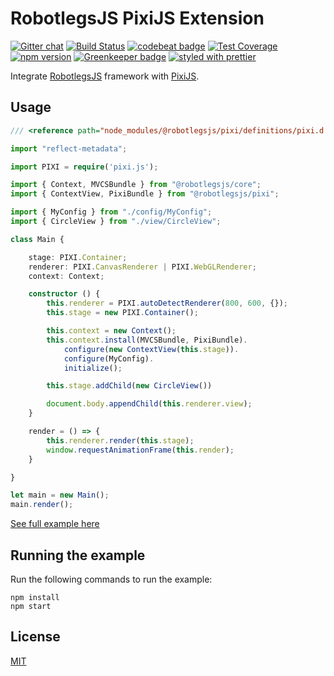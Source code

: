RobotlegsJS PixiJS Extension
===

[![Gitter chat](https://badges.gitter.im/RobotlegsJS/RobotlegsJS.svg)](https://gitter.im/RobotlegsJS/RobotlegsJS)
[![Build Status](https://secure.travis-ci.org/RobotlegsJS/RobotlegsJS-Pixi.svg?branch=master)](https://travis-ci.org/RobotlegsJS/RobotlegsJS-Pixi)
[![codebeat badge](https://codebeat.co/badges/e3792494-1875-4826-be00-2124148b9287)](https://codebeat.co/projects/github-com-robotlegsjs-robotlegsjs-pixi-master)
[![Test Coverage](https://codeclimate.com/github/RobotlegsJS/RobotlegsJS-Pixi/badges/coverage.svg)](https://codeclimate.com/github/RobotlegsJS/RobotlegsJS-Pixi/coverage)
[![npm version](https://badge.fury.io/js/%40robotlegsjs%2Fpixi.svg)](https://badge.fury.io/js/%40robotlegsjs%2Fpixi)
[![Greenkeeper badge](https://badges.greenkeeper.io/RobotlegsJS/RobotlegsJS-Pixi.svg)](https://greenkeeper.io/)
[![styled with prettier](https://img.shields.io/badge/styled_with-prettier-ff69b4.svg)](https://github.com/prettier/prettier)

Integrate [RobotlegsJS](https://github.com/RobotlegsJS/RobotlegsJS)
framework with [PixiJS](https://github.com/pixijs/pixi.js).

Usage
---

```typescript
/// <reference path="node_modules/@robotlegsjs/pixi/definitions/pixi.d.ts" />

import "reflect-metadata";

import PIXI = require('pixi.js');

import { Context, MVCSBundle } from "@robotlegsjs/core";
import { ContextView, PixiBundle } from "@robotlegsjs/pixi";

import { MyConfig } from "./config/MyConfig";
import { CircleView } from "./view/CircleView";

class Main {

    stage: PIXI.Container;
    renderer: PIXI.CanvasRenderer | PIXI.WebGLRenderer;
    context: Context;

    constructor () {
        this.renderer = PIXI.autoDetectRenderer(800, 600, {});
        this.stage = new PIXI.Container();

        this.context = new Context();
        this.context.install(MVCSBundle, PixiBundle).
            configure(new ContextView(this.stage)).
            configure(MyConfig).
            initialize();

        this.stage.addChild(new CircleView())

        document.body.appendChild(this.renderer.view);
    }

    render = () => {
        this.renderer.render(this.stage);
        window.requestAnimationFrame(this.render);
    }

}

let main = new Main();
main.render();

```

[See full example here](example/index.ts)

Running the example
---

Run the following commands to run the example:

```
npm install
npm start
```

License
---

[MIT](LICENSE)
